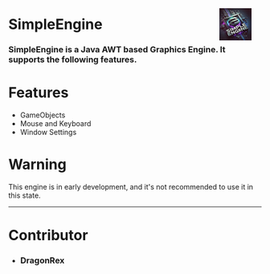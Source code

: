 # <img src="assets/SimpleEngineLogo.jpg" alt="SimpleEngine Logo" style="vertical-align: middle; margin-right: 20px; margin-top: -15px;" width="64" height="64" align="right"/>  SimpleEngine

### SimpleEngine is a Java AWT based Graphics Engine. It supports the following features.

# Features

- GameObjects
- Mouse and Keyboard
- Window Settings

# Warning
This engine is in early development, and it's not recommended to use it in this state.

__________

# Contributor

- ### DragonRex
